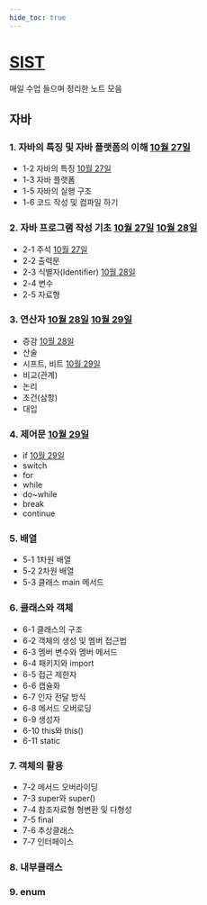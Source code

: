 ```yaml
---
hide_toc: true
---
```


# [SIST](https://github.com/jhmin-dev/SIST)

매일 수업 들으며 정리한 노트 모음

## 자바

### 1. 자바의 특징 및 자바 플랫폼의 이해 [10월 27일](1027.md)

- 1-2 자바의 특징 [10월 27일](1027.md)
- 1-3 자바 플랫폼
- 1-5 자바의 실행 구조
- 1-6 코드 작성 및 컴파일 하기

### 2. 자바 프로그램 작성 기초 [10월 27일](1027.md) [10월 28일](1028.md)

- 2-1 주석 [10월 27일](1027.md)
- 2-2 출력문
- 2-3 식별자(Identifier) [10월 28일](1028.md)
- 2-4 변수
- 2-5 자료형

### 3. 연산자 [10월 28일](1028.md) [10월 29일](1029.md)

- 증감 [10월 28일](1028.md)
- 산술
- 시프트, 비트 [10월 29일](1029.md)
- 비교(관계)
- 논리
- 조건(삼항)
- 대입

### 4. 제어문 [10월 29일](1029.md)

- if [10월 29일](1029.md)
- switch
- for
- while
- do~while
- break
- continue

### 5. 배열

- 5-1 1차원 배열
- 5-2 2차원 배열
- 5-3 클래스 main 메서드

### 6. 클래스와 객체

- 6-1 클래스의 구조
- 6-2 객체의 생성 및 멤버 접근법
- 6-3 멤버 변수와 멤버 메서드
- 6-4 패키지와 import
- 6-5 접근 제한자
- 6-6 캡슐화
- 6-7 인자 전달 방식
- 6-8 메서드 오버로딩
- 6-9 생성자
- 6-10 this와 this()
- 6-11 static

### 7. 객체의 활용

- 7-2 메서드 오버라이딩
- 7-3 super와 super()
- 7-4 참조자료형 형변환 및 다형성
- 7-5 final
- 7-6 추상클래스
- 7-7 인터페이스

### 8. 내부클래스

### 9. enum

